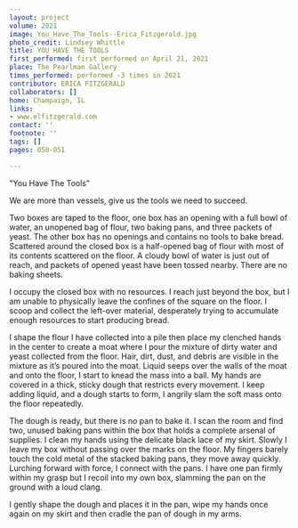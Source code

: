 ```yaml
---
layout: project
volume: 2021
image: You_Have_The_Tools--Erica_Fitzgerald.jpg
photo_credit: Lindsey Whittle
title: YOU HAVE THE TOOLS
first_performed: first performed on April 21, 2021
place: The Pearlman Gallery
times_performed: performed -3 times in 2021
contributor: ERICA FITZGERALD
collaborators: []
home: Champaign, IL
links:
- www.elfitzgerald.com
contact: ''
footnote: ''
tags: []
pages: 050-051

---
```


"You Have The Tools"

We are more than vessels,  give us the tools we need to succeed. 

Two boxes are taped to the floor, one box has an opening with a full bowl of water, an unopened bag of flour, two baking pans, and three packets of yeast. The other box has no openings and contains no tools to bake bread. Scattered around the closed box is a half-opened bag of flour with most of its contents scattered on the floor. A cloudy bowl of water is just out of reach, and packets of opened yeast have been tossed nearby. There are no baking sheets.

I occupy the closed box with no resources. I reach just beyond the box, but I am unable to physically leave the confines of the square on the floor. I scoop and collect the left-over material, desperately trying to accumulate enough resources to start producing bread. 

I shape the flour I have collected into a pile then place my clenched hands in the center to create a moat where I pour the mixture of dirty water and yeast collected from the floor.  Hair, dirt, dust, and debris are visible in the mixture as it’s poured into the moat.  Liquid seeps over the walls of the moat and onto the floor, I start to knead the mass into a ball. My hands are covered in a thick, sticky dough that restricts every movement. I keep adding liquid, and a dough starts to form, I angrily slam the soft mass onto the floor repeatedly.

The dough is ready, but there is no pan to bake it.  I scan the room and find two, unused baking pans within the box that holds a complete arsenal of supplies. I clean my hands using the delicate black lace of my skirt. Slowly I leave my box without passing over the marks on the floor.  My fingers barely touch the cold metal of the stacked baking pans, they move away quickly.  Lurching forward with force, I connect with the pans.  I have one pan firmly within my grasp but I recoil into my own box, slamming the pan on the ground with a loud clang.  

I gently shape the dough and places it in the pan, wipe my hands once again on my skirt and then cradle the pan of dough in my arms.
